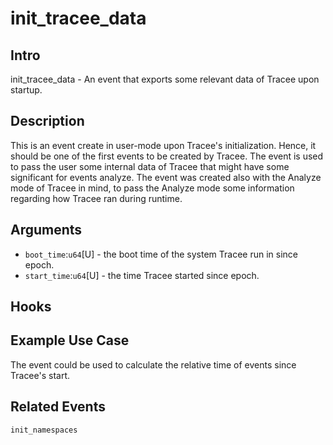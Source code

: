 # init_tracee_data

## Intro

init_tracee_data - An event that exports some relevant data of Tracee upon startup.

## Description

This is an event create in user-mode upon Tracee's initialization. Hence, it should be one of the first events to be created by Tracee.
The event is used to pass the user some internal data of Tracee that might have some significant for events analyze.
The event was created also with the Analyze mode of Tracee in mind, to pass the Analyze mode some information regarding how Tracee ran during runtime.

## Arguments

* `boot_time`:`u64`[U] - the boot time of the system Tracee run in since epoch.
* `start_time`:`u64`[U] - the time Tracee started since epoch.

## Hooks

## Example Use Case

The event could be used to calculate the relative time of events since Tracee's start.

## Related Events

`init_namespaces`